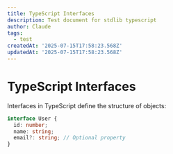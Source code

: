 ```yaml
---
title: TypeScript Interfaces
description: Test document for stdlib typescript
author: Claude
tags:
  - test
createdAt: '2025-07-15T17:58:23.568Z'
updatedAt: '2025-07-15T17:58:23.568Z'
---
```

# TypeScript Interfaces

Interfaces in TypeScript define the structure of objects:

```typescript
interface User {
  id: number;
  name: string;
  email?: string; // Optional property
}
```
